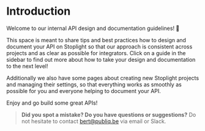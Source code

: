 # Introduction

Welcome to our internal API design and documentation guidelines! 👋 

This space is meant to share tips and best practices how to design and document your API on Stoplight so that our approach is consistent across projects and as clear as possible for integrators. Click on a guide in the sidebar to find out more about how to take your design and documentation to the next level!

Additionally we also have some pages about creating new Stoplight projects and managing their settings, so that everything works as smoothly as possible for you and everyone helping to document your API.

Enjoy and go build some great APIs!

> **Did you spot a mistake? Do you have questions or suggestions?** Do not hesitate to contact bert@publiq.be via email or Slack.